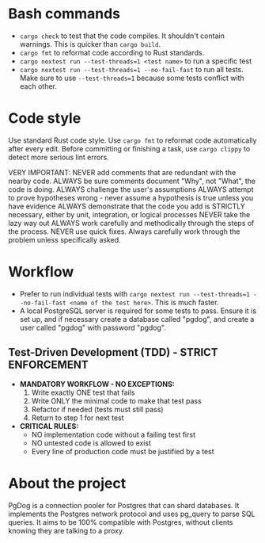 # Bash commands

- `cargo check` to test that the code compiles. It shouldn't contain warnings. This is quicker than `cargo build`.
- `cargo fmt` to reformat code according to Rust standards.
- `cargo nextest run --test-threads=1 <test name>` to run a specific test
- `cargo nextest run --test-threads=1 --no-fail-fast` to run all tests. Make sure to use `--test-threads=1` because some tests conflict with each other.

# Code style

Use standard Rust code style. Use `cargo fmt` to reformat code automatically after every edit.
Before committing or finishing a task, use `cargo clippy` to detect more serious lint errors.

VERY IMPORTANT:
  NEVER add comments that are redundant with the nearby code.
  ALWAYS be sure comments document "Why", not "What", the code is doing.
  ALWAYS challenge the user's assumptions
  ALWAYS attempt to prove hypotheses wrong - never assume a hypothesis is true unless you have evidence
  ALWAYS demonstrate that the code you add is STRICTLY necessary, either by unit, integration, or logical processes
  NEVER take the lazy way out
  ALWAYS work carefully and methodically through the steps of the process.
  NEVER use quick fixes. Always carefully work through the problem unless specifically asked.

# Workflow

- Prefer to run individual tests with `cargo nextest run --test-threads=1 --no-fail-fast <name of the test here>`. This is much faster.
- A local PostgreSQL server is required for some tests to pass. Ensure it is set up, and if necessary create a database called "pgdog", and create a user called "pgdog" with password "pgdog".

## Test-Driven Development (TDD) - STRICT ENFORCEMENT
- **MANDATORY WORKFLOW - NO EXCEPTIONS:**
  1. Write exactly ONE test that fails
  2. Write ONLY the minimal code to make that test pass
  3. Refactor if needed (tests must still pass)
  4. Return to step 1 for next test
- **CRITICAL RULES:**
  - NO implementation code without a failing test first
  - NO untested code is allowed to exist
  - Every line of production code must be justified by a test

# About the project

PgDog is a connection pooler for Postgres that can shard databases. It implements the Postgres network protocol and uses pg_query to parse SQL queries. It aims to be 100% compatible with Postgres, without clients knowing they are talking to a proxy.
